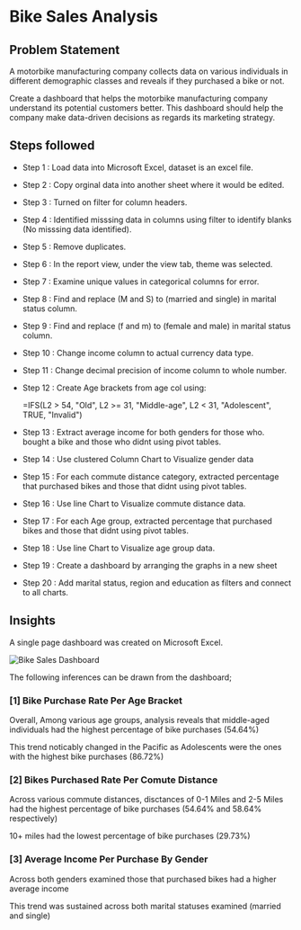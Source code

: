 # Bike Sales Analysis


## Problem Statement

A motorbike manufacturing company collects data on various individuals in different demographic classes and reveals if they purchased a bike or not.

Create a dashboard that helps the motorbike manufacturing company understand its potential customers better. This dashboard should help the company make data-driven decisions as regards its marketing strategy.


## Steps followed 

- Step 1 : Load data into Microsoft Excel, dataset is an excel file.
- Step 2 : Copy orginal data into another sheet where it would be edited.
- Step 3 : Turned on filter for column headers.
- Step 4 : Identified misssing data in columns using filter to identify blanks (No misssing data identified).
- Step 5 : Remove duplicates.
- Step 6 : In the report view, under the view tab, theme was selected.
- Step 7 : Examine unique values in categorical columns for error. 
- Step 8 : Find and replace (M and S) to (married and single) in marital status column.
- Step 9 : Find and replace (f and m) to (female and male) in marital status column.
- Step 10 : Change income column to actual currency data type. 
- Step 11 : Change decimal precision of income column to whole number.
- Step 12 : Create Age brackets from age col using:

    =IFS(L2 > 54, "Old", L2 >= 31, "Middle-age", L2 < 31, "Adolescent", TRUE, "Invalid")

- Step 13 : Extract average income for both genders for those who. bought a bike and those who didnt using pivot tables.
- Step 14 :  Use clustered Column Chart to Visualize gender data
- Step 15 :  For each commute distance category, extracted percentage that purchased bikes and those that didnt using pivot tables.
- Step 16 :  Use line Chart to Visualize commute distance data.
- Step 17 :  For each Age group, extracted percentage that purchased bikes and those that didnt using pivot tables.
- Step 18 :  Use line Chart to Visualize age group data.
- Step 19 :  Create a dashboard by arranging the graphs in a new sheet
- Step 20 :  Add marital status, region and education as filters and connect to all charts.

## Insights

A single page dashboard was created on Microsoft Excel.

![Bike Sales Dashboard](https://github.com/Jucodez/Bike-Sales-Analysis/assets/102746691/e6ba30f6-9230-4f6d-84cb-8728baf5a574)

The following inferences can be drawn from the dashboard;

### [1] Bike Purchase Rate Per Age Bracket 

   Overall, Among various age groups, analysis reveals that middle-aged individuals had the highest percentage of bike purchases (54.64%)

   This trend noticably changed in the Pacific as Adolescents were the ones with the highest bike purchases (86.72%)
           
### [2] Bikes Purchased Rate Per Comute Distance

   Across various commute distances, disctances of 0-1 Miles and 2-5 Miles had the highest percentage of bike purchases (54.64% and 58.64% respectively)

   10+ miles had the lowest percentage of bike purchases (29.73%)
 
  
### [3] Average Income Per Purchase By Gender

   Across both genders examined those that purchased bikes had a higher average income
   
   This trend was sustained across both marital statuses examined (married and single)
